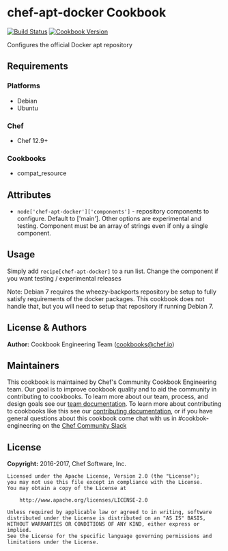 # chef-apt-docker Cookbook

[![Build Status](https://travis-ci.org/chef-cookbooks/chef-apt-docker.svg?branch=master)](https://travis-ci.org/chef-cookbooks/chef-apt-docker) [![Cookbook Version](https://img.shields.io/cookbook/v/chef-apt-docker.svg)](https://supermarket.chef.io/cookbooks/chef-apt-docker)

Configures the official Docker apt repository

## Requirements

### Platforms

- Debian
- Ubuntu

### Chef

- Chef 12.9+

### Cookbooks

- compat_resource

## Attributes

- `node['chef-apt-docker']['components']` - repository components to configure. Default to ['main']. Other options are experimental and testing. Component must be an array of strings even if only a single component.

## Usage

Simply add `recipe[chef-apt-docker]` to a run list. Change the component if you want testing / experimental releases

Note: Debian 7 requires the wheezy-backports repository be setup to fully satisfy requirements of the docker packages. This cookbook does not handle that, but you will need to setup that repository if running Debian 7.

## License & Authors

**Author:** Cookbook Engineering Team ([cookbooks@chef.io](mailto:cookbooks@chef.io))

## Maintainers

This cookbook is maintained by Chef's Community Cookbook Engineering team. Our goal is to improve cookbook quality and to aid the community in contributing to cookbooks. To learn more about our team, process, and design goals see our [team documentation](https://github.com/chef-cookbooks/community_cookbook_documentation/blob/master/COOKBOOK_TEAM.MD). To learn more about contributing to cookbooks like this see our [contributing documentation](https://github.com/chef-cookbooks/community_cookbook_documentation/blob/master/CONTRIBUTING.MD), or if you have general questions about this cookbook come chat with us in #cookbok-engineering on the [Chef Community Slack](http://community-slack.chef.io/)

## License

**Copyright:** 2016-2017, Chef Software, Inc.

```
Licensed under the Apache License, Version 2.0 (the "License");
you may not use this file except in compliance with the License.
You may obtain a copy of the License at

    http://www.apache.org/licenses/LICENSE-2.0

Unless required by applicable law or agreed to in writing, software
distributed under the License is distributed on an "AS IS" BASIS,
WITHOUT WARRANTIES OR CONDITIONS OF ANY KIND, either express or implied.
See the License for the specific language governing permissions and
limitations under the License.
```

